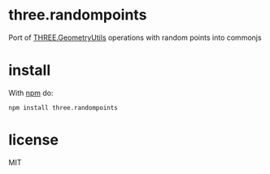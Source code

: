 # three.randompoints

Port of [THREE.GeometryUtils](https://github.com/mrdoob/three.js/blob/master/examples/js/utils/GeometryUtils.js)
operations with random points into commonjs

# install

With [npm](https://npmjs.org) do:

```
npm install three.randompoints
```

# license

MIT
